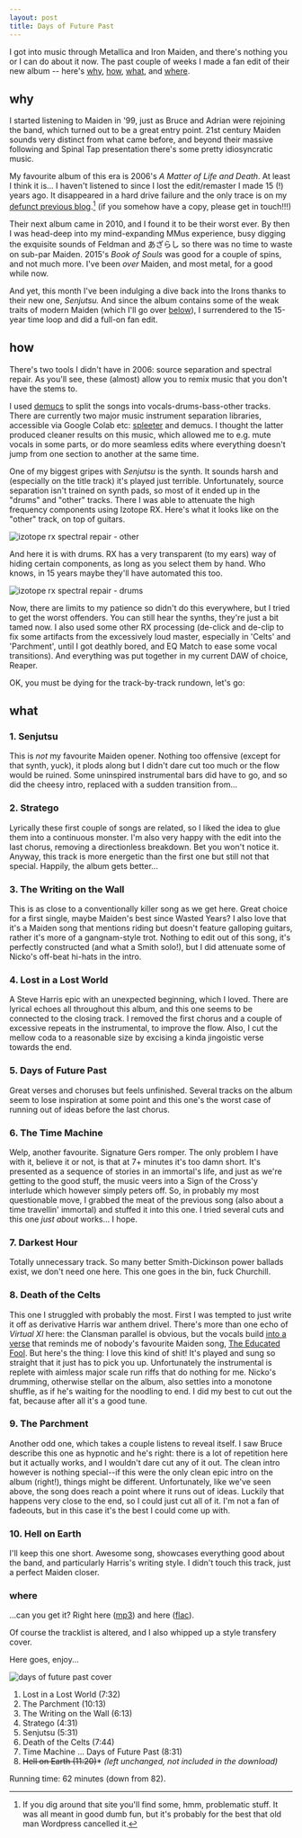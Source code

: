 ```yaml
---
layout: post
title: Days of Future Past
---
```


I got into music through Metallica and Iron Maiden, and there's nothing you or I can do about it now. The past couple of weeks I made a fan edit of their new album -- here's <a href="#why">why</a>, <a href="#how">how</a>, <a href="#what">what</a>, and <a href="#where">where</a>.

## why
I started listening to Maiden in '99, just as Bruce and Adrian were rejoining the band, which turned out to be a great entry point. 21st century Maiden sounds very distinct from what came before, and beyond their massive following and Spinal Tap presentation there's some pretty idiosyncratic music.

My favourite album of this era is 2006's *A Matter of Life and Death*. At least I think it is... I haven't listened to since I lost the edit/remaster I made 15 (!) years ago. It disappeared in a hard drive failure and the only trace is on my [defunct previous blog](https://web.archive.org/web/20080509073411/http://prowler.wordpress.com/2006/09/06/my-matter-of-life-and-death/).[^1] (if you somehow have a copy, please get in touch!!!)

Their next album came in 2010, and I found it to be their worst ever. By then I was head-deep into my mind-expanding MMus experience, busy digging the exquisite sounds of Feldman and あざらし so there was no time to waste on sub-par Maiden. 2015's *Book of Souls* was good for a couple of spins, and not much more. I've been *over* Maiden, and most metal, for a good while now.

And yet, this month I've been indulging a dive back into the Irons thanks to their new one, *Senjutsu.* And since the album contains some of the weak traits of modern Maiden (which I'll go over <a href="#what">below</a>), I surrendered to the 15-year time loop and did a full-on fan edit.

## how
There's two tools I didn't have in 2006: source separation and spectral repair. As you'll see, these (almost) allow you to remix music that you don't have the stems to.

I used [demucs](https://github.com/facebookresearch/demucs) to split the songs into vocals-drums-bass-other tracks. There are currently two major music instrument separation libraries, accessible via Google Colab etc: [spleeter](https://github.com/deezer/spleeter) and demucs. I thought the latter produced cleaner results on this music, which allowed me to e.g. mute vocals in some parts, or do more seamless edits where everything doesn't jump from one section to another at the same time.

One of my biggest gripes with *Senjutsu* is the synth. It sounds harsh and (especially on the title track) it's played just terrible. Unfortunately, source separation isn't trained on synth pads, so most of it ended up in the "drums" and "other" tracks. There I was able to attenuate the high frequency components using Izotope RX. Here's what it looks like on the "other" track, on top of guitars.

![izotope rx spectral repair - other](/images/maiden/spectral-repair.png)

And here it is with drums. RX has a very transparent (to my ears) way of hiding certain components, as long as you select them by hand. Who knows, in 15 years maybe they'll have automated this too.

![izotope rx spectral repair - drums](/images/maiden/spectral-repair-drumz.png)

Now, there are limits to my patience so didn't do this everywhere, but I tried to get the worst offenders. You can still hear the synths, they're just a bit tamed now. I also used some other RX processing (de-click and de-clip to fix some artifacts from the excessively loud master, especially in 'Celts' and 'Parchment', until I got deathly bored, and EQ Match to ease some vocal transitions). And everything was put together in my current DAW of choice, Reaper.

OK, you must be dying for the track-by-track rundown, let's go:

## what

### 1. Senjutsu
This is *not* my favourite Maiden opener. Nothing too offensive (except for that synth, yuck), it plods along but I didn't dare cut too much or the flow would be ruined. Some uninspired instrumental bars did have to go, and so did the cheesy intro, replaced with a sudden transition from...

### 2. Stratego
Lyrically these first couple of songs are related, so I liked the idea to glue them into a continuous monster. I'm also very happy with the edit into the last chorus, removing a directionless breakdown. Bet you won't notice it. Anyway, this track is more energetic than the first one but still not that special. Happily, the album gets better...

### 3. The Writing on the Wall
This is as close to a conventionally killer song as we get here. Great choice for a first single, maybe Maiden's best since Wasted Years? I also love that it's a Maiden song that mentions riding but doesn't feature galloping guitars, rather it's more of a gangnam-style trot. Nothing to edit out of this song, it's perfectly constructed (and what a Smith solo!), but I did attenuate some of Nicko's off-beat hi-hats in the intro.

### 4. Lost in a Lost World
A Steve Harris epic with an unexpected beginning, which I loved. There are lyrical echoes all throughout this album, and this one seems to be connected to the closing track. I removed the first chorus and a couple of excessive repeats in the instrumental, to improve the flow. Also, I cut the mellow coda to a reasonable size by excising a kinda jingoistic verse towards the end.

### 5. Days of Future Past
Great verses and choruses but feels unfinished. Several tracks on the album seem to lose inspiration at some point and this one's the worst case of running out of ideas before the last chorus.

### 6. The Time Machine
Welp, another favourite. Signature Gers romper. The only problem I have with it, believe it or not, is that at 7+ minutes it's too damn short. It's presented as a sequence of stories in an immortal's life, and just as we're getting to the good stuff, the music veers into a Sign of the Cross'y interlude which however simply peters off. So, in probably my most questionable move, I grabbed the meat of the previous song (also about a time travellin' immortal) and stuffed it into this one. I tried several cuts and this one *just about* works... I hope.

### 7. Darkest Hour

Totally unnecessary track. So many better Smith-Dickinson power ballads exist, we don't need one here. This one goes in the bin, fuck Churchill.

### 8. Death of the Celts

This one I struggled with probably the most. First I was tempted to just write it off as derivative Harris war anthem drivel. There's more than one echo of *Virtual XI* here: the Clansman parallel is obvious, but the vocals build [into a verse](https://youtu.be/AsOFYvKohO4?t=208) that reminds me of nobody's favourite Maiden song, [The Educated Fool](https://youtu.be/LQXgNLGDPgo?t=98). But here's the thing: I love this kind of shit! It's played and sung so straight that it just has to pick you up. Unfortunately the instrumental is replete with aimless major scale run riffs that do nothing for me. Nicko's drumming, otherwise stellar on the album, also settles into a monotone shuffle, as if he's waiting for the noodling to end. I did my best to cut out the fat, because after all it's a good tune.

### 9. The Parchment

Another odd one, which takes a couple listens to reveal itself. I saw Bruce describe this one as hypnotic and he's right: there is a lot of repetition here but it actually works, and I wouldn't dare cut any of it out. The clean intro however is nothing special--if this were the only clean epic intro on the album (right!), things might be different. Unfortunately, like we've seen above, the song does reach a point where it runs out of ideas. Luckily that happens very close to the end, so I could just cut all of it. I'm not a fan of fadeouts, but in this case it's the best I could come up with.

### 10. Hell on Earth

I'll keep this one short. Awesome song, showcases everything good about the band, and particularly Harris's writing style.
I didn't touch this track, just a perfect Maiden closer.

### where

...can you get it? Right here ([mp3](https://mega.nz/file/ODIzmAha#xq3sVlIW1TBP9PdLD1JorimMw_zhETASUXcZptcyh_E)) and here ([flac](https://mega.nz/file/CGBxFKaT#E7gof8auYbCnldiW2gZAZNN22_MGQAHv8bBkFML16uM)).

Of course the tracklist is altered, and I also whipped up a style transfery cover. 

Here goes, enjoy...

![days of future past cover](/images/maiden/days-of-future-past.png)

1. Lost in a Lost World (7:32)
2. The Parchment (10:13)
3. The Writing on the Wall (6:13)
4. Stratego (4:31)
5. Senjutsu (5:31)
6. Death of the Celts (7:44)
7. Time Machine ... Days of Future Past (8:31)
8. <del>Hell on Earth (11:20)</del>* *(left unchanged, not included in the download)*

Running time: 62 minutes (down from 82).

[^1]: If you dig around that site you'll find some, hmm, problematic stuff. It was all meant in good dumb fun, but it's probably for the best that old man Wordpress cancelled it. 

